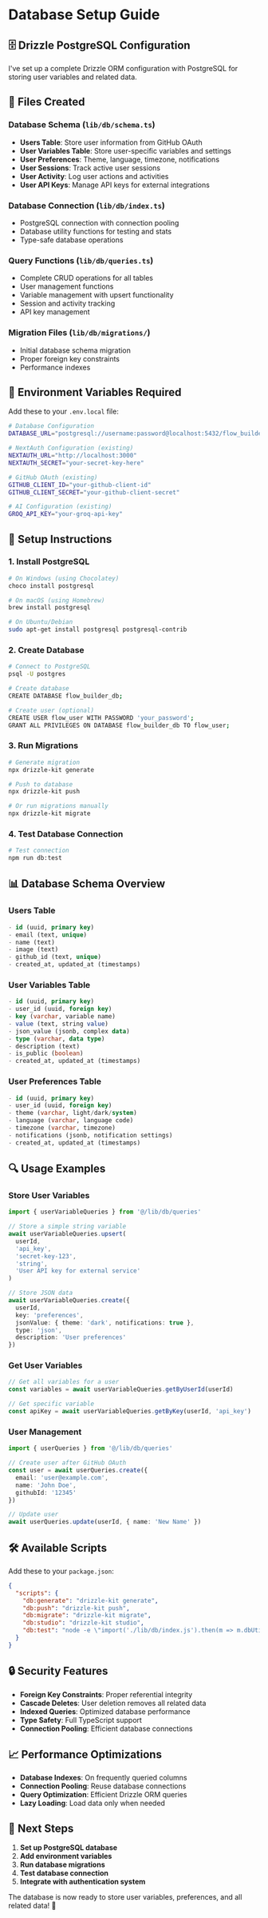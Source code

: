 # Database Setup Guide

## 🗄️ **Drizzle PostgreSQL Configuration**

I've set up a complete Drizzle ORM configuration with PostgreSQL for storing user variables and related data.

## 📁 **Files Created**

### **Database Schema** (`lib/db/schema.ts`)
- **Users Table**: Store user information from GitHub OAuth
- **User Variables Table**: Store user-specific variables and settings
- **User Preferences**: Theme, language, timezone, notifications
- **User Sessions**: Track active user sessions
- **User Activity**: Log user actions and activities
- **User API Keys**: Manage API keys for external integrations

### **Database Connection** (`lib/db/index.ts`)
- PostgreSQL connection with connection pooling
- Database utility functions for testing and stats
- Type-safe database operations

### **Query Functions** (`lib/db/queries.ts`)
- Complete CRUD operations for all tables
- User management functions
- Variable management with upsert functionality
- Session and activity tracking
- API key management

### **Migration Files** (`lib/db/migrations/`)
- Initial database schema migration
- Proper foreign key constraints
- Performance indexes

## 🔧 **Environment Variables Required**

Add these to your `.env.local` file:

```bash
# Database Configuration
DATABASE_URL="postgresql://username:password@localhost:5432/flow_builder_db"

# NextAuth Configuration (existing)
NEXTAUTH_URL="http://localhost:3000"
NEXTAUTH_SECRET="your-secret-key-here"

# GitHub OAuth (existing)
GITHUB_CLIENT_ID="your-github-client-id"
GITHUB_CLIENT_SECRET="your-github-client-secret"

# AI Configuration (existing)
GROQ_API_KEY="your-groq-api-key"
```

## 🚀 **Setup Instructions**

### **1. Install PostgreSQL**
```bash
# On Windows (using Chocolatey)
choco install postgresql

# On macOS (using Homebrew)
brew install postgresql

# On Ubuntu/Debian
sudo apt-get install postgresql postgresql-contrib
```

### **2. Create Database**
```bash
# Connect to PostgreSQL
psql -U postgres

# Create database
CREATE DATABASE flow_builder_db;

# Create user (optional)
CREATE USER flow_user WITH PASSWORD 'your_password';
GRANT ALL PRIVILEGES ON DATABASE flow_builder_db TO flow_user;
```

### **3. Run Migrations**
```bash
# Generate migration
npx drizzle-kit generate

# Push to database
npx drizzle-kit push

# Or run migrations manually
npx drizzle-kit migrate
```

### **4. Test Database Connection**
```bash
# Test connection
npm run db:test
```

## 📊 **Database Schema Overview**

### **Users Table**
```sql
- id (uuid, primary key)
- email (text, unique)
- name (text)
- image (text)
- github_id (text, unique)
- created_at, updated_at (timestamps)
```

### **User Variables Table**
```sql
- id (uuid, primary key)
- user_id (uuid, foreign key)
- key (varchar, variable name)
- value (text, string value)
- json_value (jsonb, complex data)
- type (varchar, data type)
- description (text)
- is_public (boolean)
- created_at, updated_at (timestamps)
```

### **User Preferences Table**
```sql
- id (uuid, primary key)
- user_id (uuid, foreign key)
- theme (varchar, light/dark/system)
- language (varchar, language code)
- timezone (varchar, timezone)
- notifications (jsonb, notification settings)
- created_at, updated_at (timestamps)
```

## 🔍 **Usage Examples**

### **Store User Variables**
```typescript
import { userVariableQueries } from '@/lib/db/queries'

// Store a simple string variable
await userVariableQueries.upsert(
  userId, 
  'api_key', 
  'secret-key-123', 
  'string', 
  'User API key for external service'
)

// Store JSON data
await userVariableQueries.create({
  userId,
  key: 'preferences',
  jsonValue: { theme: 'dark', notifications: true },
  type: 'json',
  description: 'User preferences'
})
```

### **Get User Variables**
```typescript
// Get all variables for a user
const variables = await userVariableQueries.getByUserId(userId)

// Get specific variable
const apiKey = await userVariableQueries.getByKey(userId, 'api_key')
```

### **User Management**
```typescript
import { userQueries } from '@/lib/db/queries'

// Create user after GitHub OAuth
const user = await userQueries.create({
  email: 'user@example.com',
  name: 'John Doe',
  githubId: '12345'
})

// Update user
await userQueries.update(userId, { name: 'New Name' })
```

## 🛠️ **Available Scripts**

Add these to your `package.json`:

```json
{
  "scripts": {
    "db:generate": "drizzle-kit generate",
    "db:push": "drizzle-kit push",
    "db:migrate": "drizzle-kit migrate",
    "db:studio": "drizzle-kit studio",
    "db:test": "node -e \"import('./lib/db/index.js').then(m => m.dbUtils.testConnection()).then(console.log)\""
  }
}
```

## 🔒 **Security Features**

- **Foreign Key Constraints**: Proper referential integrity
- **Cascade Deletes**: User deletion removes all related data
- **Indexed Queries**: Optimized database performance
- **Type Safety**: Full TypeScript support
- **Connection Pooling**: Efficient database connections

## 📈 **Performance Optimizations**

- **Database Indexes**: On frequently queried columns
- **Connection Pooling**: Reuse database connections
- **Query Optimization**: Efficient Drizzle ORM queries
- **Lazy Loading**: Load data only when needed

## 🎯 **Next Steps**

1. **Set up PostgreSQL database**
2. **Add environment variables**
3. **Run database migrations**
4. **Test database connection**
5. **Integrate with authentication system**

The database is now ready to store user variables, preferences, and all related data! 🎉
